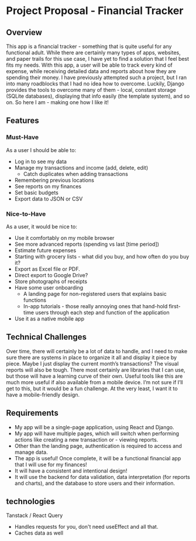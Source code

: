 # Project Proposal - Financial Tracker
## Overview
This app is a financial tracker - something that is quite useful for any functional adult. While there are certainly many types of apps, websites, and paper trails for this use case, I have yet to find a solution that I feel best fits my needs. With this app, a user will be able to track every kind of expense, while receiving detailed data and reports about how they are spending their money.
I have previously attempted such a project, but I ran into many roadblocks that I had no idea how to overcome. Luckily, Django provides the tools to overcome many of them - local, constant storage (SQLite databases), displaying that info easily (the template system), and so on. So here I am - making one how I like it!
## Features
### Must-Have
As a user I should be able to:
- Log in to see my data
- Manage my transactions and income (add, delete, edit)
  - Catch duplicates when adding transactions
- Remembering previous locations 
- See reports on my finances
- Set basic budgets
- Export data to JSON or CSV
### Nice-to-Have
As a user, it would be nice to:
- Use it comfortably on my mobile browser
- See more advanced reports (spending vs last [time period])
- Estimate future expenses
- Starting with grocery lists - what did you buy, and how often do you buy it?
- Export as Excel file or PDF.
- Direct export to Google Drive?
- Store photographs of receipts
- Have some user onboarding
  - A landing page for non-registered users that explains basic functions
  - In-app tutorials - those really annoying ones that hand-hold first-time users through each step and function of the application
- Use it as a native mobile app

## Technical Challenges
Over time, there will certainly be a lot of data to handle, and I need to make sure there are systems in place to organize it all and display it piece by piece. Maybe I just display the current month’s transactions?
The visual reports will also be tough. There most certainly are libraries that I can use, but those will have a learning curve of their own.
Useful tools like this are much more useful if also available from a mobile device. I’m not sure if I’ll get to this, but it would be a fun challenge. At the very least, I want it to have a mobile-friendly design.
## Requirements
- My app will be a single-page application, using React and Django.
- My app will have multiple pages, which will switch when performing actions like creating a new transaction or - viewing reports.
- Other than the landing page, authentication is required to access and manage data.
- The app is useful! Once complete, it will be a functional financial app that I will use for my finances!
- It will have a consistent and intentional design!
- It will use the backend for data validation, data interpretation (for reports and charts), and the database to store users and their information.

## technologies
Tanstack / React Query
- Handles requests for you, don't need useEffect and all that.
- Caches data as well

